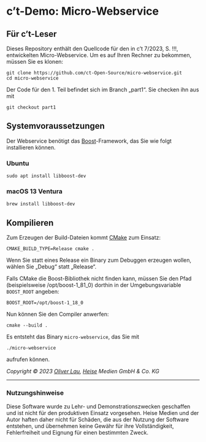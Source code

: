 # c’t-Demo: Micro-Webservice

## Für c’t-Leser

Dieses Repository enthält den Quellcode für den in c’t 7/2023, S. !!!, entwickelten Micro-Webservice. Um es auf Ihren Rechner zu bekommen, müssen Sie es klonen:

```
git clone https://github.com/ct-Open-Source/micro-webservice.git
cd micro-webservice
```

Der Code für den 1. Teil befindet sich im Branch „part1“. Sie checken ihn aus mit

```
git checkout part1
```

## Systemvoraussetzungen

Der Webservice benötigt das [Boost](https://www.boost.org/)-Framework, das Sie wie folgt installieren können.

### Ubuntu

```
sudo apt install libboost-dev
```

### macOS 13 Ventura

```
brew install libboost-dev
```

## Kompilieren

Zum Erzeugen der Build-Dateien kommt [CMake](https://cmake.org/) zum Einsatz:

```
CMAKE_BUILD_TYPE=Release cmake .
```

Wenn Sie statt eines Release ein Binary zum Debuggen erzeugen wollen, wählen Sie „Debug“ statt „Release“.

Falls CMake die Boost-Bibliothek nicht finden kann, müssen Sie den Pfad (beispielsweise /opt/boost-1_81_0) dorthin in der Umgebungsvariable `BOOST_ROOT` angeben:

```
BOOST_ROOT=/opt/boost-1_18_0
```

Nun können Sie den Compiler anwerfen:

```
cmake --build .
```

Es entsteht das Binary `micro-webservice`, das Sie mit

```
./micro-webservice
```

aufrufen können.


_Copyright ©️ 2023 [Oliver Lau](mailto:ola@ct.de), [Heise](https://www.heise.de/) Medien GmbH & Co. KG_

--- 

### Nutzungshinweise

Diese Software wurde zu Lehr- und Demonstrationszwecken geschaffen und ist nicht für den produktiven Einsatz vorgesehen. Heise Medien und der Autor haften daher nicht für Schäden, die aus der Nutzung der Software entstehen, und übernehmen keine Gewähr für ihre Vollständigkeit, Fehlerfreiheit und Eignung für einen bestimmten Zweck.
